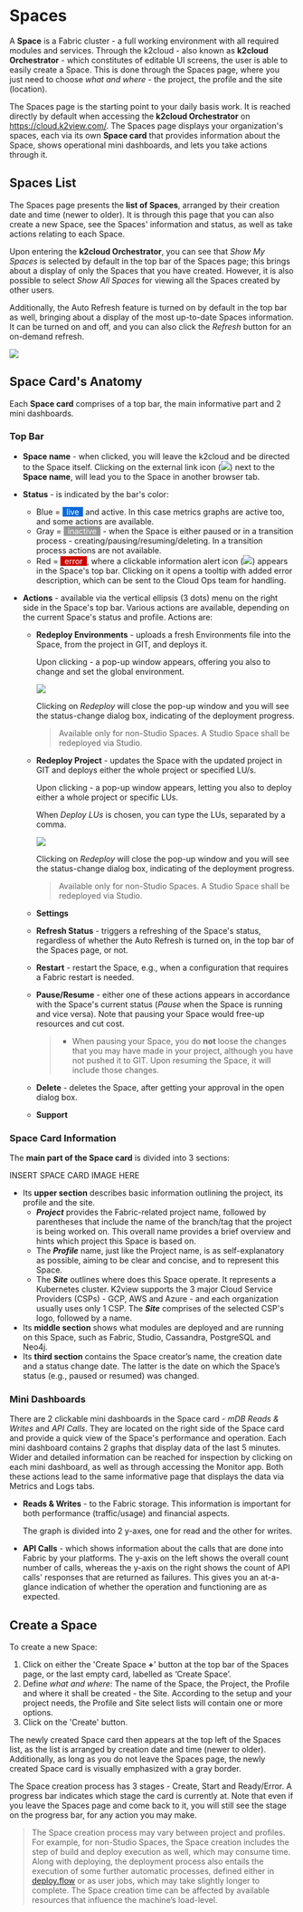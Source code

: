 # Spaces

A **Space** is a Fabric cluster - a full working environment with all required modules and services. Through the k2cloud - also known as **k2cloud Orchestrator** - which constitutes of editable UI screens, the user is able to easily create a Space. This is done through the Spaces page, where you just need to choose *what and where* - the project, the profile and the site (location).

The Spaces page is the starting point to your daily basis work. It is reached directly by default when accessing the **k2cloud Orchestrator** on https://cloud.k2view.com/. The Spaces page displays your organization's spaces, each via its own **Space card** that provides information about the Space, shows operational mini dashboards, and lets you take actions through it. 

## Spaces List

The Spaces page presents the **list of Spaces**, arranged by their creation date and time (newer to older). It is through this page that you can also create a new Space, see the Spaces' information and status, as well as take actions relating to each Space.

Upon entering the **k2cloud Orchestrator**, you can see that *Show My Spaces* is selected by default in the top bar of the Spaces page; this brings about a display of only the Spaces that you have created. However, it is also possible to select *Show All Spaces*  for viewing all the Spaces created by other users.

Additionally, the Auto Refresh feature is turned on by default in the top bar as well, bringing about a display of the most up-to-date Spaces information. It can be turned on and off, and you can also click the *Refresh* button for an on-demand refresh.

![](images/spaces-top-bar.png)  

## Space Card's Anatomy

Each **Space card** comprises of a top bar, the main informative part and 2 mini dashboards.

### **Top Bar** 

* **Space name** - when clicked, you will leave the k2cloud and be directed to the Space itself. Clicking on the external link icon (![](images/ext-link.png)) next to the **Space name**, will lead you to the Space in another browser tab.

* **Status** - is indicated by the bar's color:

  * Blue = <span style="background-color: #0969da; padding: 0 7px; color:white">live</span> and active. In this case metrics graphs are active too, and some actions are available.
  * Gray = <span style="background-color: #999999; padding: 0 7px; color:white">inactive</span> - when the Space is either paused or in a transition process - creating/pausing/resuming/deleting. In a transition process actions are not available.
  * Red = <span style="background-color: #CC0000; padding: 0 7px; color:white">error</span>, where a clickable information alert icon (![](images/info-alert.png)) appears in the Space's top bar. Clicking on it opens a tooltip with added error description, which can be sent to the Cloud Ops team for handling.

* **Actions** - available via the vertical ellipsis (3 dots) menu on the right side in the Space's top bar. Various actions are available, depending on the current Space's status and profile. Actions are:

  * **Redeploy Environments** - uploads a fresh Environments file into the Space, from the project in GIT, and deploys it.

    Upon clicking - a pop-up window appears, offering you also to change and set the global environment.

    ![](images/redeploy-env.png)

    Clicking on *Redeploy* will close the pop-up window and you will see the status-change dialog box, indicating of the deployment progress.

    > Available only for non-Studio Spaces. A Studio Space shall be redeployed via Studio.

  * **Redeploy Project** - updates the Space with the updated project in GIT and deploys either the whole project or specified LU/s.

    Upon clicking - a pop-up window appears, letting you also to deploy either a whole project or specific LUs.

    When *Deploy LUs* is chosen, you can type the LUs, separated by a comma.

    ![](images/redeploy-proj.png)

    Clicking on *Redeploy* will close the pop-up window and you will see the status-change dialog box, indicating of the deployment progress.

    > Available only for non-Studio Spaces. A Studio Space shall be redeployed via Studio.

  * **Settings**

  * **Refresh Status** - triggers a refreshing of the Space's status, regardless of whether the Auto Refresh is turned on, in the top bar of the Spaces page, or not.

  * **Restart** - restart the Space, e.g., when a configuration that requires a Fabric restart is needed.

   
  * **Pause/Resume** - either one of these actions appears in accordance with the Space's current status (*Pause* when the Space is running and vice versa). Note that pausing your Space would free-up resources and cut cost.

       > * When pausing your Space, you do **not** loose the changes that you may have made in your project, although you have not pushed it to GIT. Upon resuming the Space, it will include those changes.

  * **Delete** - deletes the Space, after getting your approval in the open dialog box. 

   
  * **Support**

### Space Card Information

The **main part of the Space card** is divided into 3 sections: 

INSERT SPACE CARD IMAGE HERE
* Its **upper section** describes basic information outlining the project, its profile and the site.
  * ***Project*** provides the Fabric-related project name, followed by parentheses that include the name of the branch/tag that the project is being worked on. This overall name provides a brief overview and hints which project this Space is based on.
  * The ***Profile*** name, just like the Project name, is as self-explanatory as possible, aiming to be clear and concise, and to represent this Space.
  * The ***Site*** outlines where does this Space operate. It represents a Kubernetes cluster. K2view supports the 3 major Cloud Service Providers (CSPs) - GCP, AWS and Azure - and each organization usually uses only 1 CSP. The ***Site*** comprises of the selected CSP's logo, followed by a name.
* Its **middle section** shows what modules are deployed and are running on this Space, such as Fabric, Studio, Cassandra, PostgreSQL and Neo4j. 
* Its **third section** contains the Space creator’s name, the creation date and a status change date. The latter is the date on which the Space’s status (e.g., paused or resumed) was changed.

### Mini Dashboards

There are 2 clickable mini dashboards in the Space card - *mDB Reads & Writes* and *API Calls*. They are located on the right side of the Space card and provide a quick view of the Space's performance and operation. Each mini dashboard contains 2 graphs that display data of the last 5 minutes. Wider and detailed information can be reached for inspection by clicking on each mini dashboard, as well as through accessing the Monitor app. Both these actions lead to the same informative page that displays the data via Metrics and Logs tabs.  

* **Reads & Writes** - to the Fabric storage. This information is important for both performance (traffic/usage) and financial aspects. 

  The graph is divided into 2 y-axes, one for read and the other for writes.

*  **API Calls** - which shows information about the calls that are done into Fabric by your platforms. The y-axis on the left shows the overall count number of calls, whereas the y-axis on the right shows the count of API calls' responses that are returned as failures. This gives you an at-a-glance indication of whether the operation and functioning are as expected.

## Create a Space

To create a new Space: 

1. Click on either the 'Create Space **+**' button at the top bar of the Spaces page, or the last empty card, labelled as ‘Create Space’.
2. Define *what and where*: The name of the Space, the Project, the Profile and where it shall be created - the Site. According to the setup and your project needs, the Profile and Site select lists will contain one or more options.
3. Click on the 'Create' button.

The newly created Space card then appears at the top left of the Spaces list, as the list is arranged by creation date and time (newer to older). Additionally, as long as you do not leave the Spaces page, the newly created Space card is visually emphasized with a gray border.

The Space creation process has 3 stages - Create, Start and Ready/Error. A progress bar indicates which stage the card is currently at. Note that even if you leave the Spaces page and come back to it, you will still see the stage on the progress bar, for any action you may make.

> The Space creation process may vary between project and profiles. For example, for non-Studio Spaces, the Space creation includes the step of build and deploy execution as well, which may consume time. Along with deploying, the deployment process also entails the execution of some further automatic processes, defined either in [deploy.flow](/articles/19_Broadway/09a_automatic_flows_execution_upon_deploy.md) or as user jobs, which may take slightly longer to complete.
The Space creation time can be affected by available resources that influence the machine’s load-level.
